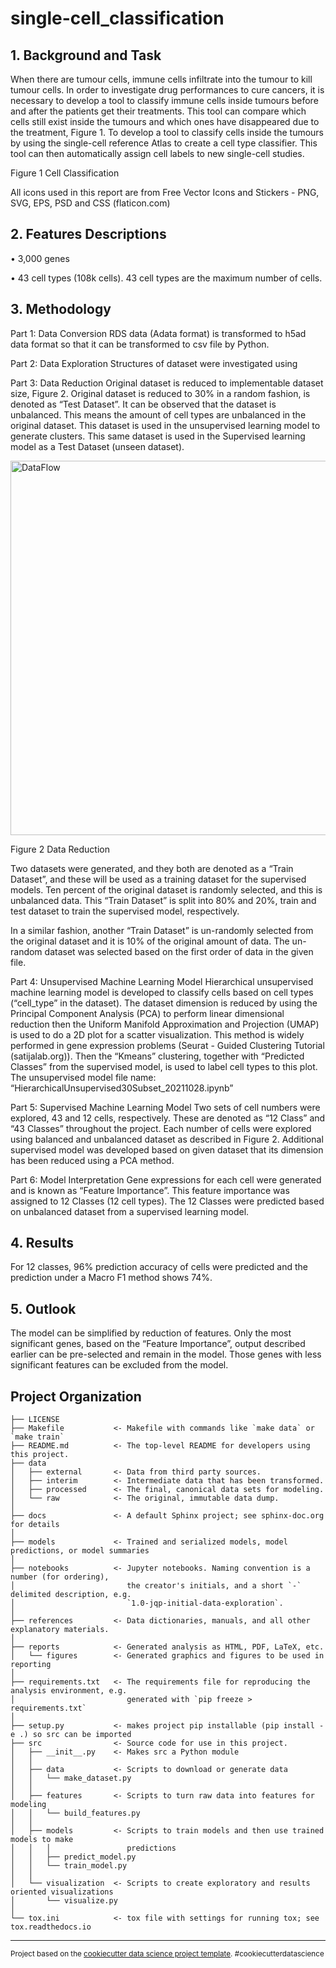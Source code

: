 single-cell_classification
==============================

## 1.	Background and Task 

When there are tumour cells, immune cells infiltrate into the tumour to kill tumour cells. In order to investigate drug performances to cure cancers, it is necessary to develop a tool to classify immune cells inside tumours before and after the patients get their treatments. This tool can compare which cells still exist inside the tumours and which ones have disappeared due to the treatment, Figure 1. 
To develop a tool to classify cells inside the tumours by using the single-cell reference Atlas to create a cell type classifier. This tool can then automatically assign cell labels to new single-cell studies. 

 

 
Figure 1 Cell Classification


All icons used in this report are from Free Vector Icons and Stickers - PNG, SVG, EPS, PSD and CSS (flaticon.com) 

## 2.	Features Descriptions 
•	3,000 genes 

•	43 cell types (108k cells). 43 cell types are the maximum number of cells. 

## 3.	Methodology 

Part 1: Data Conversion 
RDS data (Adata format) is transformed to h5ad data format so that it can be transformed to csv file by Python.

Part 2: Data Exploration 
Structures of dataset were investigated using 

Part 3: Data Reduction 
Original dataset is reduced to implementable dataset size, Figure 2. 
Original dataset is reduced to 30% in a random fashion, is denoted as “Test Dataset”. It can be observed that the dataset is unbalanced. This means the amount of cell types are unbalanced in the original dataset. This dataset is used in the unsupervised learning model to generate clusters. This same dataset is used in the Supervised learning model as a Test Dataset (unseen dataset). 

<img width="599" alt="DataFlow" src="https://user-images.githubusercontent.com/89971977/142503742-c2ead5cf-989b-44c3-8ff1-726340fdc765.PNG">
 
Figure 2 Data Reduction

Two datasets were generated, and they both are denoted as a “Train Dataset”, and these will be used as a training dataset for the supervised models. Ten percent of the original dataset is randomly selected, and this is unbalanced data. This “Train Dataset” is split into 80% and 20%, train and test dataset to train the supervised model, respectively.

In a similar fashion, another “Train Dataset” is un-randomly selected from the original dataset and it is 10% of the original amount of data. The un-random dataset was selected based on the first order of data in the given file. 

Part 4:  Unsupervised Machine Learning Model 
Hierarchical unsupervised machine learning model is developed to classify cells based on cell types (“cell_type” in the dataset). The dataset dimension is reduced by using the Principal Component Analysis (PCA) to perform linear dimensional reduction then the Uniform Manifold Approximation and Projection (UMAP) is used to do a 2D plot for a scatter visualization. This method is widely performed in gene expression problems (Seurat - Guided Clustering Tutorial (satijalab.org)). Then the “Kmeans” clustering, together with “Predicted Classes” from the supervised model, is used to label cell types to this plot. 
The unsupervised model file name: “HierarchicalUnsupervised30Subset_20211028.ipynb” 

Part 5:  Supervised Machine Learning Model 
Two sets of cell numbers were explored, 43 and 12 cells, respectively. These are denoted as “12 Class” and “43 Classes” throughout the project. Each number of cells were explored using balanced and unbalanced dataset as described in Figure 2. 
Additional supervised model was developed based on given dataset that its dimension has been reduced using a PCA method. 


Part 6:  Model Interpretation 
Gene expressions for each cell were generated and is known as “Feature Importance”. This feature importance was assigned to 12 Classes (12 cell types). The 12 Classes were predicted based on unbalanced dataset from a supervised learning model. 

## 4.	Results 
For 12 classes, 96% prediction accuracy of cells were predicted and the prediction under a Macro F1 method shows 74%. 

## 5.	Outlook 
The model can be simplified by reduction of features. Only the most significant genes, based on the “Feature Importance”, output described earlier can be pre-selected and remain in the model. Those genes with less significant features can be excluded from the model. 



Project Organization
------------

    ├── LICENSE
    ├── Makefile           <- Makefile with commands like `make data` or `make train`
    ├── README.md          <- The top-level README for developers using this project.
    ├── data
    │   ├── external       <- Data from third party sources.
    │   ├── interim        <- Intermediate data that has been transformed.
    │   ├── processed      <- The final, canonical data sets for modeling.
    │   └── raw            <- The original, immutable data dump.
    │
    ├── docs               <- A default Sphinx project; see sphinx-doc.org for details
    │
    ├── models             <- Trained and serialized models, model predictions, or model summaries
    │
    ├── notebooks          <- Jupyter notebooks. Naming convention is a number (for ordering),
    │                         the creator's initials, and a short `-` delimited description, e.g.
    │                         `1.0-jqp-initial-data-exploration`.
    │
    ├── references         <- Data dictionaries, manuals, and all other explanatory materials.
    │
    ├── reports            <- Generated analysis as HTML, PDF, LaTeX, etc.
    │   └── figures        <- Generated graphics and figures to be used in reporting
    │
    ├── requirements.txt   <- The requirements file for reproducing the analysis environment, e.g.
    │                         generated with `pip freeze > requirements.txt`
    │
    ├── setup.py           <- makes project pip installable (pip install -e .) so src can be imported
    ├── src                <- Source code for use in this project.
    │   ├── __init__.py    <- Makes src a Python module
    │   │
    │   ├── data           <- Scripts to download or generate data
    │   │   └── make_dataset.py
    │   │
    │   ├── features       <- Scripts to turn raw data into features for modeling
    │   │   └── build_features.py
    │   │
    │   ├── models         <- Scripts to train models and then use trained models to make
    │   │   │                 predictions
    │   │   ├── predict_model.py
    │   │   └── train_model.py
    │   │
    │   └── visualization  <- Scripts to create exploratory and results oriented visualizations
    │       └── visualize.py
    │
    └── tox.ini            <- tox file with settings for running tox; see tox.readthedocs.io


--------

<p><small>Project based on the <a target="_blank" href="https://drivendata.github.io/cookiecutter-data-science/">cookiecutter data science project template</a>. #cookiecutterdatascience</small></p>
